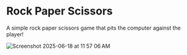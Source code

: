 # Rock Paper Scissors

A simple rock paper scissors game that pits the computer against the player! 

![Screenshot 2025-06-18 at 11 57 06 AM](https://github.com/user-attachments/assets/05e1c3ac-7282-4319-bfb6-b1dd1498816b)
